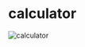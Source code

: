 # calculator

![calculator](https://user-images.githubusercontent.com/33809996/36861561-849d2e06-1d84-11e8-9b66-3ee77ea194e7.jpg)
